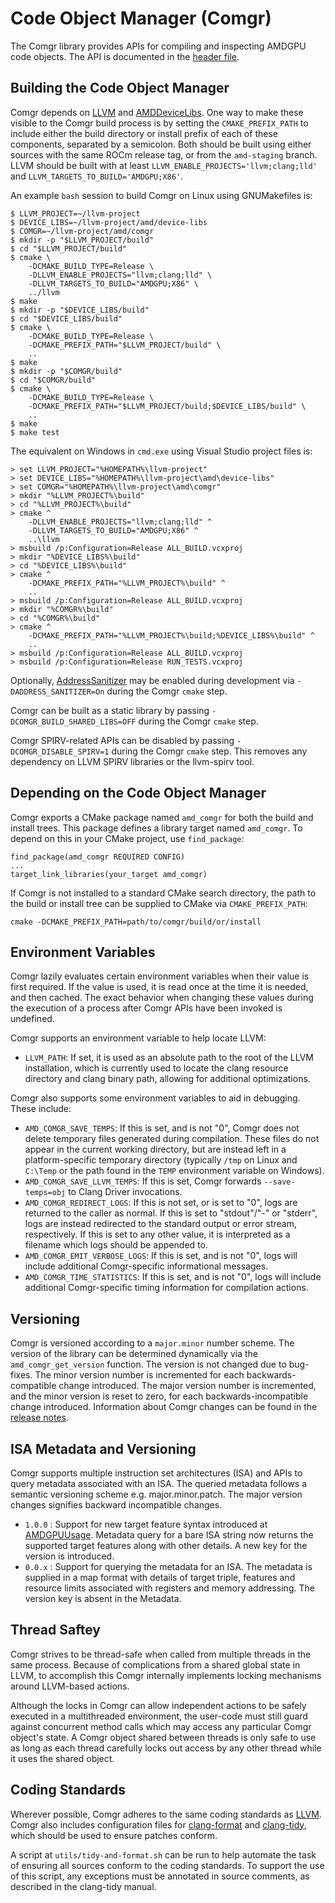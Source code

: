 Code Object Manager (Comgr)
===========================

The Comgr library provides APIs for compiling and inspecting AMDGPU code
objects. The API is documented in the [header file](include/amd_comgr.h.in).

Building the Code Object Manager
--------------------------------

Comgr depends on [LLVM](https://github.com/ROCm/llvm-project) and
[AMDDeviceLibs](https://github.com/ROCm/llvm-project/tree/amd-staging/amd/device-libs).
One way to make these visible to the Comgr build process is by setting the
`CMAKE_PREFIX_PATH` to include either the build directory or install prefix of
each of these components, separated by a semicolon. Both should be built using
either sources with the same ROCm release tag, or from the `amd-staging`
branch. LLVM should be built with at least
`LLVM_ENABLE_PROJECTS='llvm;clang;lld'` and
`LLVM_TARGETS_TO_BUILD='AMDGPU;X86'`.

An example `bash` session to build Comgr on Linux using GNUMakefiles is:

    $ LLVM_PROJECT=~/llvm-project
    $ DEVICE_LIBS=~/llvm-project/amd/device-libs
    $ COMGR=~/llvm-project/amd/comgr
    $ mkdir -p "$LLVM_PROJECT/build"
    $ cd "$LLVM_PROJECT/build"
    $ cmake \
        -DCMAKE_BUILD_TYPE=Release \
        -DLLVM_ENABLE_PROJECTS="llvm;clang;lld" \
        -DLLVM_TARGETS_TO_BUILD="AMDGPU;X86" \
        ../llvm
    $ make
    $ mkdir -p "$DEVICE_LIBS/build"
    $ cd "$DEVICE_LIBS/build"
    $ cmake \
        -DCMAKE_BUILD_TYPE=Release \
        -DCMAKE_PREFIX_PATH="$LLVM_PROJECT/build" \
        ..
    $ make
    $ mkdir -p "$COMGR/build"
    $ cd "$COMGR/build"
    $ cmake \
        -DCMAKE_BUILD_TYPE=Release \
        -DCMAKE_PREFIX_PATH="$LLVM_PROJECT/build;$DEVICE_LIBS/build" \
        ..
    $ make
    $ make test

The equivalent on Windows in `cmd.exe` using Visual Studio project files is:

    > set LLVM_PROJECT="%HOMEPATH%\llvm-project"
    > set DEVICE_LIBS="%HOMEPATH%\llvm-project\amd\device-libs"
    > set COMGR="%HOMEPATH%\llvm-project\amd\comgr"
    > mkdir "%LLVM_PROJECT%\build"
    > cd "%LLVM_PROJECT%\build"
    > cmake ^
        -DLLVM_ENABLE_PROJECTS="llvm;clang;lld" ^
        -DLLVM_TARGETS_TO_BUILD="AMDGPU;X86" ^
        ..\llvm
    > msbuild /p:Configuration=Release ALL_BUILD.vcxproj
    > mkdir "%DEVICE_LIBS%\build"
    > cd "%DEVICE_LIBS%\build"
    > cmake ^
        -DCMAKE_PREFIX_PATH="%LLVM_PROJECT%\build" ^
        ..
    > msbuild /p:Configuration=Release ALL_BUILD.vcxproj
    > mkdir "%COMGR%\build"
    > cd "%COMGR%\build"
    > cmake ^
        -DCMAKE_PREFIX_PATH="%LLVM_PROJECT%\build;%DEVICE_LIBS%\build" ^
        ..
    > msbuild /p:Configuration=Release ALL_BUILD.vcxproj
    > msbuild /p:Configuration=Release RUN_TESTS.vcxproj

Optionally,
[AddressSanitizer](https://github.com/google/sanitizers/wiki/AddressSanitizer)
may be enabled during development via `-DADDRESS_SANITIZER=On` during the Comgr
`cmake` step.

Comgr can be built as a static library by passing
`-DCOMGR_BUILD_SHARED_LIBS=OFF` during the Comgr `cmake` step.

Comgr SPIRV-related APIs can be disabled by passing
`-DCOMGR_DISABLE_SPIRV=1` during the Comgr `cmake` step. This removes any
dependency on LLVM SPIRV libraries or the llvm-spirv tool.

Depending on the Code Object Manager
------------------------------------

Comgr exports a CMake package named `amd_comgr` for both the build and install
trees. This package defines a library target named `amd_comgr`. To depend on
this in your CMake project, use `find_package`:

    find_package(amd_comgr REQUIRED CONFIG)
    ...
    target_link_libraries(your_target amd_comgr)

If Comgr is not installed to a standard CMake search directory, the path to the
build or install tree can be supplied to CMake via `CMAKE_PREFIX_PATH`:

    cmake -DCMAKE_PREFIX_PATH=path/to/comgr/build/or/install

Environment Variables
---------------------

Comgr lazily evaluates certain environment variables when their value is first
required. If the value is used, it is read once at the time it is needed, and
then cached. The exact behavior when changing these values during the execution
of a process after Comgr APIs have been invoked is undefined.

Comgr supports an environment variable to help locate LLVM:

* `LLVM_PATH`: If set, it is used as an absolute path to the root of the LLVM
  installation, which is currently used to locate the clang resource directory
  and clang binary path, allowing for additional optimizations.

Comgr also supports some environment variables to aid in debugging. These
include:

* `AMD_COMGR_SAVE_TEMPS`: If this is set, and is not "0", Comgr does not delete
  temporary files generated during compilation. These files do not appear in
  the current working directory, but are instead left in a platform-specific
  temporary directory (typically `/tmp` on Linux and `C:\Temp` or the path
  found in the `TEMP` environment variable on Windows).
* `AMD_COMGR_SAVE_LLVM_TEMPS`: If this is set, Comgr forwards `--save-temps=obj`
  to Clang Driver invocations.
* `AMD_COMGR_REDIRECT_LOGS`: If this is not set, or is set to "0", logs are
  returned to the caller as normal. If this is set to "stdout"/"-" or "stderr",
  logs are instead redirected to the standard output or error stream,
  respectively. If this is set to any other value, it is interpreted as a
  filename which logs should be appended to.
* `AMD_COMGR_EMIT_VERBOSE_LOGS`: If this is set, and is not "0", logs will
  include additional Comgr-specific informational messages.
* `AMD_COMGR_TIME_STATISTICS`: If this is set, and is not "0", logs will
  include additional Comgr-specific timing information for compilation actions.

Versioning
----------

Comgr is versioned according to a `major.minor` number scheme. The version of
the library can be determined dynamically via the `amd_comgr_get_version`
function. The version is not changed due to bug-fixes. The minor version number
is incremented for each backwards-compatible change introduced. The major
version number is incremented, and the minor version is reset to zero, for each
backwards-incompatible change introduced. Information about Comgr changes
can be found in the [release notes](docs/ReleaseNotes.md).

ISA Metadata and Versioning
---------------------------

Comgr supports multiple instruction set architectures (ISA) and APIs to query
metadata associated with an ISA. The queried metadata follows a semantic
versioning scheme e.g. major.minor.patch. The major version changes signifies
backward incompatible changes.

* `1.0.0` : Support for new target feature syntax introduced at [AMDGPUUsage](https://llvm.org/docs/AMDGPUUsage.html).
  Metadata query for a bare ISA string now returns the supported target
  features along with other details. A new key for the version is introduced.
* `0.0.x` : Support for querying the metadata for an ISA. The metadata is
  supplied in a map format with details of target triple, features and
  resource limits associated with registers and memory addressing. The
  version key is absent in the Metadata.

Thread Saftey
-------------

Comgr strives to be thread-safe when called from multiple threads in the same
process. Because of complications from a shared global state in LLVM, to
accomplish this Comgr internally implements locking mechanisms around LLVM-based
actions.

Although the locks in Comgr can allow independent actions to be safely executed
in a multithreaded environment, the user-code must still guard against
concurrent method calls which may access any particular Comgr object's state.
A Comgr object shared between threads is only safe to use as long as each thread
carefully locks out access by any other thread while it uses the shared object.

Coding Standards
----------------

Wherever possible, Comgr adheres to the same coding standards as
[LLVM](https://llvm.org/docs/CodingStandards.html). Comgr also includes
configuration files for
[clang-format](https://clang.llvm.org/docs/ClangFormat.html) and
[clang-tidy](https://clang.llvm.org/extra/clang-tidy/), which should be used to
ensure patches conform.

A script at `utils/tidy-and-format.sh` can be run to help automate the task of
ensuring all sources conform to the coding standards. To support the use of
this script, any exceptions must be annotated in source comments, as described
in the clang-tidy manual.
